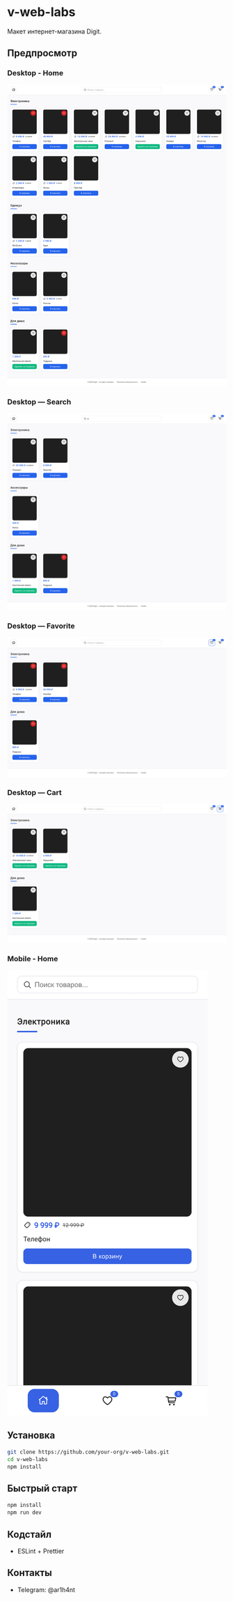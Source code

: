 # v-web-labs

Макет интернет-магазина Digit.

## Предпросмотр

### Desktop - Home
![DesktopHome](Digit%20—%20интернет-магазин.png)

### Desktop — Search
![DesktopSearch](Search.png)

### Desktop — Favorite
![DesktopFavorite](Favorite.png)

### Desktop — Cart
![DesktopCart](Cart.png)

### Mobile - Home
![MobileHome](Mobile.png)

## Установка

```bash
git clone https://github.com/your-org/v-web-labs.git
cd v-web-labs
npm install
```

## Быстрый старт

```bash
npm install
npm run dev
```

## Кодстайл

- ESLint + Prettier

## Контакты

- Telegram: @ar1h4nt
